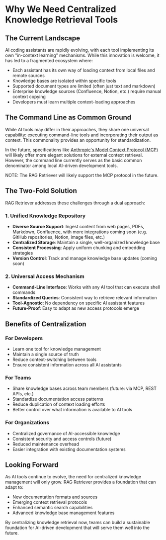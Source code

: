 # Why We Need Centralized Knowledge Retrieval Tools

## The Current Landscape

AI coding assistants are rapidly evolving, with each tool implementing its own "in-context learning" mechanisms. While this innovation is welcome, it has led to a fragmented ecosystem where:

- Each assistant has its own way of loading context from local files and remote sources
- Knowledge bases are isolated within specific tools
- Supported document types are limited (often just text and markdown)
- Enterprise knowledge sources (Confluence, Notion, etc.) require manual context copying
- Developers must learn multiple context-loading approaches

## The Command Line as Common Ground

While AI tools may differ in their approaches, they share one universal capability: executing command-line tools and incorporating their output as context. This commonality provides an opportunity for standardization.

In the future, specifications like [Anthropic's Model Context Protocol (MCP)](https://modelcontextprotocol.io/introduction) will likely offer more elegant solutions for external context retrieval. However, the command line currently serves as the basic common denominator among local AI-driven development tools.

NOTE: The RAG Retriever will likely support the MCP protocol in the future.

## The Two-Fold Solution

RAG Retriever addresses these challenges through a dual approach:

### 1. Unified Knowledge Repository

- **Diverse Source Support**: Ingest content from web pages, PDFs, Markdown, Confluence, with more integrations coming soon (e.g. GitHub repositories, Notion, image files, etc.)
- **Centralized Storage**: Maintain a single, well-organized knowledge base
- **Consistent Processing**: Apply uniform chunking and embedding strategies
- **Version Control**: Track and manage knowledge base updates (coming soon)

### 2. Universal Access Mechanism

- **Command-Line Interface**: Works with any AI tool that can execute shell commands
- **Standardized Queries**: Consistent way to retrieve relevant information
- **Tool-Agnostic**: No dependency on specific AI assistant features
- **Future-Proof**: Easy to adapt as new access protocols emerge

## Benefits of Centralization

### For Developers

- Learn one tool for knowledge management
- Maintain a single source of truth
- Reduce context-switching between tools
- Ensure consistent information across all AI assistants

### For Teams

- Share knowledge bases across team members (future: via MCP, REST APIs, etc.)
- Standardize documentation access patterns
- Reduce duplication of context loading efforts
- Better control over what information is available to AI tools

### For Organizations

- Centralized governance of AI-accessible knowledge
- Consistent security and access controls (future)
- Reduced maintenance overhead
- Easier integration with existing documentation systems

## Looking Forward

As AI tools continue to evolve, the need for centralized knowledge management will only grow. RAG Retriever provides a foundation that can adapt to:

- New documentation formats and sources
- Emerging context retrieval protocols
- Enhanced semantic search capabilities
- Advanced knowledge base management features

By centralizing knowledge retrieval now, teams can build a sustainable foundation for AI-driven development that will serve them well into the future.
